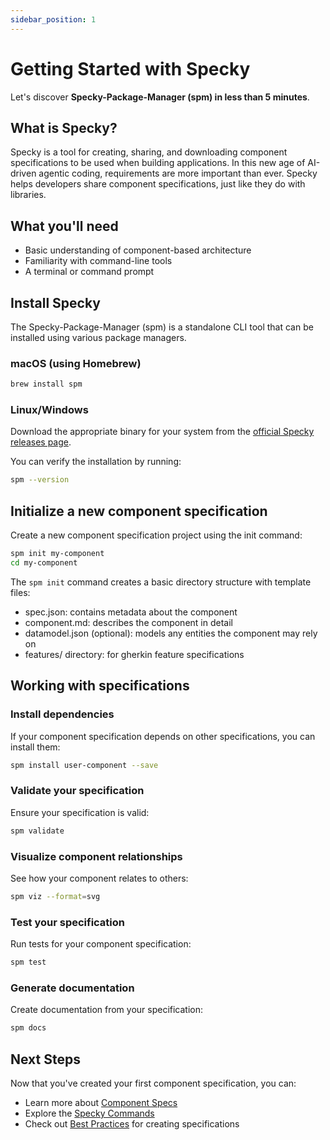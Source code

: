 ```yaml
---
sidebar_position: 1
---
```


# Getting Started with Specky

Let's discover **Specky-Package-Manager (spm) in less than 5 minutes**.

## What is Specky?

Specky is a tool for creating, sharing, and downloading component specifications to be used when building applications. In this new age of AI-driven agentic coding, requirements are more important than ever. Specky helps developers share component specifications, just like they do with libraries.

## What you'll need

- Basic understanding of component-based architecture
- Familiarity with command-line tools
- A terminal or command prompt

## Install Specky

The Specky-Package-Manager (spm) is a standalone CLI tool that can be installed using various package managers.

### macOS (using Homebrew)

```bash
brew install spm
```

### Linux/Windows

Download the appropriate binary for your system from the [official Specky releases page](https://github.com/specky/releases).

You can verify the installation by running:

```bash
spm --version
```

## Initialize a new component specification

Create a new component specification project using the init command:

```bash
spm init my-component
cd my-component
```

The `spm init` command creates a basic directory structure with template files:
- spec.json: contains metadata about the component
- component.md: describes the component in detail
- datamodel.json (optional): models any entities the component may rely on
- features/ directory: for gherkin feature specifications

## Working with specifications

### Install dependencies

If your component specification depends on other specifications, you can install them:

```bash
spm install user-component --save
```

### Validate your specification

Ensure your specification is valid:

```bash
spm validate
```

### Visualize component relationships

See how your component relates to others:

```bash
spm viz --format=svg
```

### Test your specification

Run tests for your component specification:

```bash
spm test
```

### Generate documentation

Create documentation from your specification:

```bash
spm docs
```

## Next Steps

Now that you've created your first component specification, you can:
- Learn more about [Component Specs](../component-specs)
- Explore the [Specky Commands](../specky-commands)
- Check out [Best Practices](../best-practices) for creating specifications
